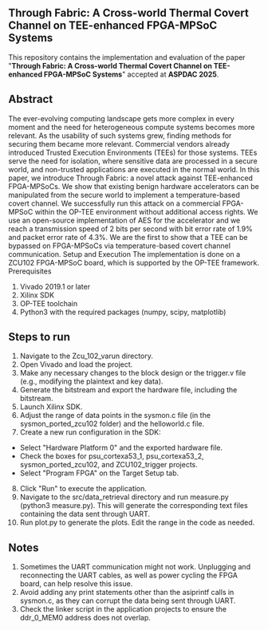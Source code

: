 ## Through Fabric: A Cross-world Thermal Covert Channel on TEE-enhanced FPGA-MPSoC Systems

This repository contains the implementation and evaluation of the paper "**Through Fabric: A Cross-world Thermal Covert Channel on TEE-enhanced FPGA-MPSoC Systems**" accepted at **ASPDAC 2025**.

## Abstract

The ever-evolving computing landscape gets more complex in every moment and the need for heterogeneous compute systems becomes more relevant. As the usability of such systems grew, finding methods for securing them became more relevant. Commercial vendors already introduced Trusted Execution Environments (TEEs) for those systems. TEEs serve the need for isolation, where sensitive data are processed in a secure world, and non-trusted applications are executed in the normal world. In this paper, we introduce Through Fabric: a novel attack against TEE-enhanced FPGA-MPSoCs. We show that existing benign hardware accelerators can be manipulated from the secure world to implement a temperature-based covert channel. We successfully run this attack on a commercial FPGA-MPSoC within the OP-TEE environment without additional access rights. We use an open-source implementation of AES for the accelerator and we reach a transmission speed of 2 bits per second with bit error rate of 1.9% and packet error rate of 4.3%. We are the first to show that a TEE can be bypassed on FPGA-MPSoCs via temperature-based covert channel communication.
Setup and Execution
The implementation is done on a ZCU102 FPGA-MPSoC board, which is supported by the OP-TEE framework.
Prerequisites

1) Vivado 2019.1 or later
2) Xilinx SDK
3) OP-TEE toolchain
4) Python3 with the required packages (numpy, scipy, matplotlib)

## Steps to run

1) Navigate to the Zcu_102_varun directory.
2) Open Vivado and load the project.
3) Make any necessary changes to the block design or the trigger.v file (e.g., modifying the plaintext and key data).
4) Generate the bitstream and export the hardware file, including the bitstream.
5) Launch Xilinx SDK.
6) Adjust the range of data points in the sysmon.c file (in the sysmon_ported_zcu102 folder) and the helloworld.c file.
7) Create a new run configuration in the SDK:

  - Select "Hardware Platform 0" and the exported hardware file.
  - Check the boxes for psu_cortexa53_1, psu_cortexa53_2, sysmon_ported_zcu102, and ZCU102_trigger projects.
  - Select "Program FPGA" on the Target Setup tab.


8) Click "Run" to execute the application.
9) Navigate to the src/data_retrieval directory and run measure.py (python3 measure.py). This will generate the corresponding text files containing the data sent through UART.
10) Run plot.py to generate the plots. Edit the range in the code as needed.

## Notes

1) Sometimes the UART communication might not work. Unplugging and reconnecting the UART cables, as well as power cycling the FPGA board, can help resolve this issue.
2) Avoid adding any print statements other than the asiprintf calls in sysmon.c, as they can corrupt the data being sent through UART.
3) Check the linker script in the application projects to ensure the ddr_0_MEM0 address does not overlap.
